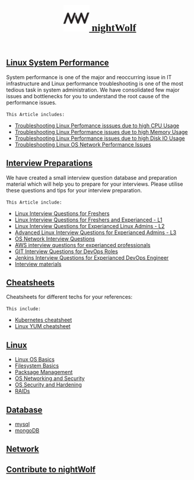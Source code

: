 [<h1 style="text-align: center;font-family: cursive;"><img src="img/favi.png" height="70" /> nightWolf </h1>](index.md)
<br/>

## [Linux System Performance](nightwolf-cotribution/performance.md)

  System performance is one of the major and reoccurring issue in IT infrastructure and Linux performance troubleshooting is one of the most tedious task in system administration. 
  We have consolidated few major issues and bottlenecks for you to understand the root cause of the performance issues.

`This Article includes:`

* [Troubleshooting Linux Perfomance isssues due to high CPU Usage](nightwolf-cotribution/performance.md#troubleshooting-linux-perfomance-isssue-happening-due-to-high-cpu-usage)
* [Troubleshooting Linux Performance issues due to high Memory Usage](nightwolf-cotribution/performance.md#troubleshooting-linux-performance-issue-happening-due-to-high-memory-usage)
* [Troubleshooting Linux Performance issues due to high Disk IO Usage](nightwolf-cotribution/performance.md#troubleshooting-linux-performance-issue-happening-due-to-high-disk-io-usage)
* [Troubleshooting Linux OS Network Performance Issues](nightwolf-cotribution/performance.md#troubleshooting-linux-os-network-performance-issues)


## [Interview Preparations](interview.md)

 We have created a small interview question database and preparation material which will help you to prepare for your interviews. 
 Please utilise these questions and tips for your interview preparation.

`This Article include:`

* [Linux Interview Questions for Freshers](nightwolf-cotribution/linux_basic.md)
* [Linux Interview Questions for Freshers and Experianced - L1](nightwolf-cotribution/linux_L1.md)
* [Linux Interview Questions for Experianced Linux Admins - L2](nightwolf-cotribution/linux_L2.md)
* [Advanced Linux Interview Questions for Experianced Admins - L3](nightwolf-cotribution/linux_L3.md)
* [OS Network Interview Questions](nightwolf-cotribution/network.md)
* [AWS interview questions for experianced professionals](nightwolf-cotribution/aws.md)
* [GIT Interview Questions for DevOps Roles](nightwolf-cotribution/git.md)
* [Jenkins Interview Questions for Experianced DevOps Engineer](nightwolf-cotribution/jenkins.md)
* [Interview materials](reference.md) 


## [Cheatsheets](cheat.md)
 
 Cheatsheets for different techs for your references: 

`This include:`

* [Kubernetes cheatsheet](nightwolf-cotribution/kubernetes.md)
* [Linux YUM cheatsheet](nightwolf-cotribution/yum_cheatsheet.pdf)

## [Linux]()

* [Linux OS Basics]()
* [Filesystem Basics]()
* [Packsage Management]()
* [OS Networking and Security]()
* [OS Security and Hardening]()
* [RAIDs]()

## [Database](db.md)

* [mysql](mysql.md)
* [mongoDB](mongo.md)

## [Network]()

## [Contribute to nightWolf](contribute.md)

